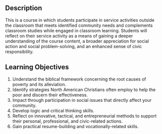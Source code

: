 ## Description

This is a course in which students participate in service activities outside the classroom that meets identified community needs and complements classroom studies while engaged in classroom learning. Students will reflect on their service activity as a means of gaining a deeper understanding of the course content, a broader appreciation for social action and social problem-solving, and an enhanced sense of civic responsibility.

## Learning Objectives

1. Understand the biblical framework concerning the root causes of poverty and its alleviation.
2. Identify strategies North American Christians often employ to help the poor and discern their effectiveness.
3. Impact through participation in social issues that directly affect your community.
4. Develop logic and critical thinking skills.
5. Reflect on innovative, tactical, and entrepreneurial methods to support their personal, professional, and civic-related actions.
6. Gain practical resume-building and vocationally-related skills.
